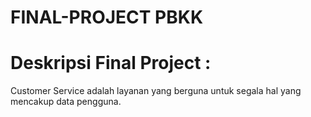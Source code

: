 # FINAL-PROJECT PBKK

# Deskripsi Final Project :
Customer Service adalah layanan yang berguna untuk segala hal yang mencakup data pengguna.
